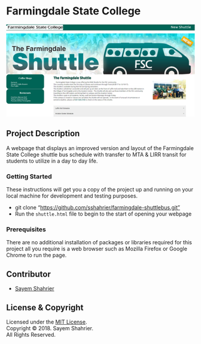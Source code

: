 # Farmingdale State College

![](images/fsc-shuttle.png)

## Project Description

A webpage that displays an improved version and layout of the Farmingdale State College shuttle bus schedule with transfer to MTA & LIRR transit for students to utilize in a day to day life.

### Getting Started

These instructions will get you a copy of the project up and running on your local machine for development and testing purposes.
- git clone “https://github.com/sshahrier/farmingdale-shuttlebus.git”
- Run the `shuttle.html` file to begin to the start of opening your webpage

### Prerequisites

There are no additional installation of packages or libraries required for this project all you require is a web browser such as Mozilla Firefox or Google Chrome to run the page.

## Contributor
- [Sayem Shahrier](https://github.com/sshahrier)

## License & Copyright

Licensed under the [MIT License](LICENSE).
<br>
Copyright ©️ 2018. Sayem Shahrier.
<br>
All Rights Reserved.